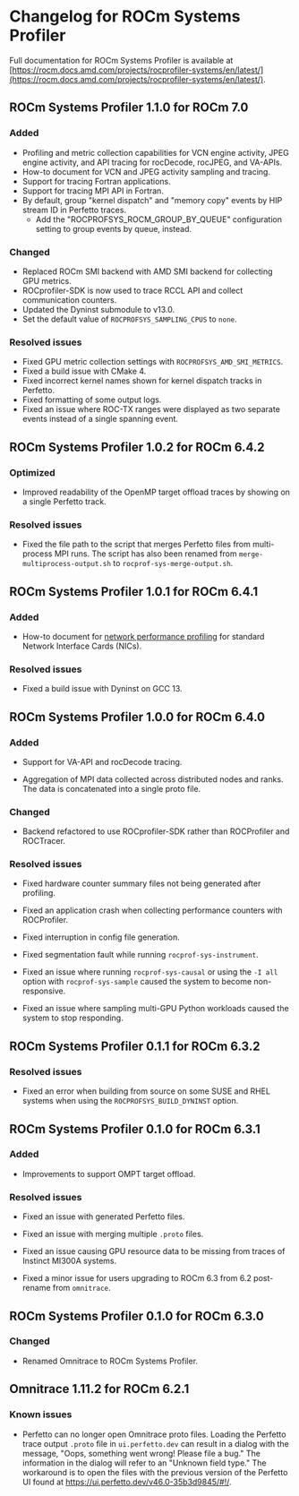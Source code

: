 # Changelog for ROCm Systems Profiler

Full documentation for ROCm Systems Profiler is available at [https://rocm.docs.amd.com/projects/rocprofiler-systems/en/latest/](https://rocm.docs.amd.com/projects/rocprofiler-systems/en/latest/).

## ROCm Systems Profiler 1.1.0 for ROCm 7.0

### Added

- Profiling and metric collection capabilities for VCN engine activity, JPEG engine activity, and API tracing for rocDecode, rocJPEG, and VA-APIs.
- How-to document for VCN and JPEG activity sampling and tracing.
- Support for tracing Fortran applications.
- Support for tracing MPI API in Fortran.
- By default, group "kernel dispatch" and "memory copy" events by HIP stream ID in Perfetto traces.
  - Add the "ROCPROFSYS_ROCM_GROUP_BY_QUEUE" configuration setting to group events by queue, instead.

### Changed

- Replaced ROCm SMI backend with AMD SMI backend for collecting GPU metrics.
- ROCprofiler-SDK is now used to trace RCCL API and collect communication counters.
- Updated the Dyninst submodule to v13.0.
- Set the default value of `ROCPROFSYS_SAMPLING_CPUS` to `none`.

### Resolved issues

- Fixed GPU metric collection settings with `ROCPROFSYS_AMD_SMI_METRICS`.
- Fixed a build issue with CMake 4.
- Fixed incorrect kernel names shown for kernel dispatch tracks in Perfetto.
- Fixed formatting of some output logs.
- Fixed an issue where ROC-TX ranges were displayed as two separate events instead of a single spanning event.

## ROCm Systems Profiler 1.0.2 for ROCm 6.4.2

### Optimized

- Improved readability of the OpenMP target offload traces by showing on a single Perfetto track.

### Resolved issues

- Fixed the file path to the script that merges Perfetto files from multi-process MPI runs. The script has also been renamed from `merge-multiprocess-output.sh` to `rocprof-sys-merge-output.sh`.

## ROCm Systems Profiler 1.0.1 for ROCm 6.4.1

### Added

- How-to document for [network performance profiling](https://rocm.docs.amd.com/projects/rocprofiler-systems/en/amd-staging/how-to/nic-profiling.html) for standard Network Interface Cards (NICs).

### Resolved issues

- Fixed a build issue with Dyninst on GCC 13.

## ROCm Systems Profiler 1.0.0 for ROCm 6.4.0

### Added

- Support for VA-API and rocDecode tracing.

- Aggregation of MPI data collected across distributed nodes and ranks. The data is concatenated into a single proto file.

### Changed

- Backend refactored to use ROCprofiler-SDK rather than ROCProfiler and ROCTracer.

### Resolved issues

- Fixed hardware counter summary files not being generated after profiling.

- Fixed an application crash when collecting performance counters with ROCProfiler.

- Fixed interruption in config file generation.

- Fixed segmentation fault while running `rocprof-sys-instrument`.

- Fixed an issue where running `rocprof-sys-causal` or using the `-I all` option with `rocprof-sys-sample` caused the system to become non-responsive.

- Fixed an issue where sampling multi-GPU Python workloads caused the system to stop responding.

## ROCm Systems Profiler 0.1.1 for ROCm 6.3.2

### Resolved issues

- Fixed an error when building from source on some SUSE and RHEL systems when using the `ROCPROFSYS_BUILD_DYNINST` option.

## ROCm Systems Profiler 0.1.0 for ROCm 6.3.1

### Added

- Improvements to support OMPT target offload.

### Resolved issues

- Fixed an issue with generated Perfetto files.

- Fixed an issue with merging multiple `.proto` files.

- Fixed an issue causing GPU resource data to be missing from traces of Instinct MI300A systems.

- Fixed a minor issue for users upgrading to ROCm 6.3 from 6.2 post-rename from `omnitrace`.

## ROCm Systems Profiler 0.1.0 for ROCm 6.3.0

### Changed

- Renamed Omnitrace to ROCm Systems Profiler.

## Omnitrace 1.11.2 for ROCm 6.2.1

### Known issues

- Perfetto can no longer open Omnitrace proto files. Loading the Perfetto trace output `.proto` file in `ui.perfetto.dev` can
  result in a dialog with the message, "Oops, something went wrong! Please file a bug." The information in the dialog will
  refer to an "Unknown field type." The workaround is to open the files with the previous version of the Perfetto UI found
  at https://ui.perfetto.dev/v46.0-35b3d9845/#!/.
